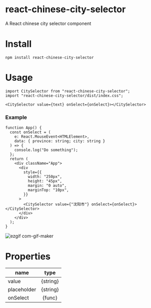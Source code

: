# react-chinese-city-selector

A React chinese city selector component

# Install

```
npm install react-chinese-city-selector
```

# Usage

```
import CitySelector from "react-chinese-city-selector";
import "react-chinese-city-selector/dist/index.css";
```

```
<CitySelector value={text} onSelect={onSelect}></CitySelector>
```

### Example

```
function App() {
  const onSelect = (
    e: React.MouseEvent<HTMLElement>,
    data: { province: string; city: string }
  ) => {
    console.log("Do something");
  };
  return (
    <div className="App">
      <div
        style={{
          width: "250px",
          height: "45px",
          margin: "0 auto",
          marginTop: "10px",
        }}
      >
        <CitySelector value={"沈阳市"} onSelect={onSelect}></CitySelector>
      </div>
    </div>
  );
}
```

![ezgif com-gif-maker](https://user-images.githubusercontent.com/9278601/140610008-1f779ef1-42f7-4c29-90dd-5a76714e4b10.gif)


# Properties

| name        |   type   |
| ----------- | :------: |
| value       | {string} |
| placeholder | {string} |
| onSelect    |  {func}  |
